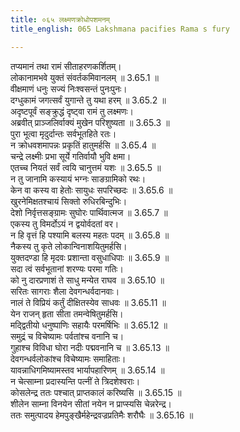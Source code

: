```yaml
---
title: ०६५ लक्ष्मणक्रोधोपशमनम्
title_english: 065 Lakshmana pacifies Rama s fury

---
```

<div class="audioEmbed"  caption="श्रीराम-हरिसीताराममूर्ति-घनपाठिभ्यां वचनम्" src="https://archive.org/download/Ramayana-recitation-Sriram-harisItArAmamUrti-Ghanapaati-v2/Kanda_3/Kanda_3_ARK-065-Lakshmana_Krodho_Upashamanam.mp3"></div>

तप्यमानं तथा रामं सीताहरणकर्शितम्।  
लोकानामभवे युक्तं संवर्तकमिवानलम् ॥ 3.65.1 ॥   
वीक्षमाणं धनुः सज्यं निःश्वसन्तं पुनःपुनः।  
दग्धुकामं जगत्सर्वं युगान्ते तु यथा हरम् ॥ 3.65.2 ॥   
अदृष्टपूर्वं सङ्क्रुद्धं दृष्ट्वा रामं तु लक्ष्मणः।  
अब्रवीत् प्राञ्जलिर्वाक्यं मुखेन परिशुष्यता ॥ 3.65.3 ॥   
पुरा भूत्वा मृदुर्दान्तः सर्वभूतहिते रतः।  
न क्रोधवशमापन्नः प्रकृतिं हातुमर्हसि ॥ 3.65.4 ॥   
चन्द्रे लक्ष्मीः प्रभा सूर्ये गतिर्वायौ भुवि क्षमा।  
एतच्च नियतं सर्वं त्वयि चानुत्तमं यशः ॥ 3.65.5 ॥   
न तु जानामि कस्यायं भग्नः साङग्रामिको रथः।  
केन वा कस्य वा हेतोः सायुधः सपरिच्छदः ॥ 3.65.6 ॥   
खुरनेमिक्षतश्चायं सिक्तो रुधिरबिन्दुभिः।  
देशो निर्वृत्तसङ्ग्रामः सुघोरः पार्थिवात्मज ॥ 3.65.7 ॥   
एकस्य तु विमर्दोऽयं न द्वयोर्वदतां वर।  
न हि वृत्तं हि पश्यामि बलस्य महतः पदम् ॥ 3.65.8 ॥   
नैकस्य तु कृते लोकान्विनाशयितुमर्हसि।  
युक्तदण्डा हि मृदवः प्रशान्ता वसुधाधिपाः ॥ 3.65.9 ॥   
सदा त्वं सर्वभूतानां शरण्यः परमा गतिः।  
को नु दारप्रणाशं ते साधु मन्येत राघव ॥ 3.65.10 ॥   
सरितः सागराः शैला देवगन्धर्वदानवाः।  
नालं ते विप्रियं कर्तुं दीक्षितस्येव साधवः ॥ 3.65.11 ॥   
येन राजन् हृता सीता तमन्वेषितुमर्हसि।  
मद्द्वितीयो धनुष्पाणिः सहायैः परमर्षिभिः ॥ 3.65.12 ॥   
समुद्रं च विचेष्यामः पर्वतांश्च वनानि च।  
गुहाश्च विविधा घोरा नदीः पद्मवनानि च ॥ 3.65.13 ॥   
देवगन्धर्वलोकांश्च विचेष्यामः समाहिताः।  
यावन्नाधिगमिष्यामस्तव भार्यापहारिणम् ॥ 3.65.14 ॥   
न चेत्साम्ना प्रदास्यन्ति पत्नीं ते त्रिदशेश्वराः।  
कोसलेन्द्र ततः पश्चात् प्राप्तकालं करिष्यसि ॥ 3.65.15 ॥   
शीलेन साम्ना विनयेन सीतां नयेन न प्राप्स्यसि चेन्नरेन्द्र।  
ततः समुत्पादय हेमपुङ्खैर्महेन्द्रवज्रप्रतिमैः शरौघैः ॥ 3.65.16 ॥   